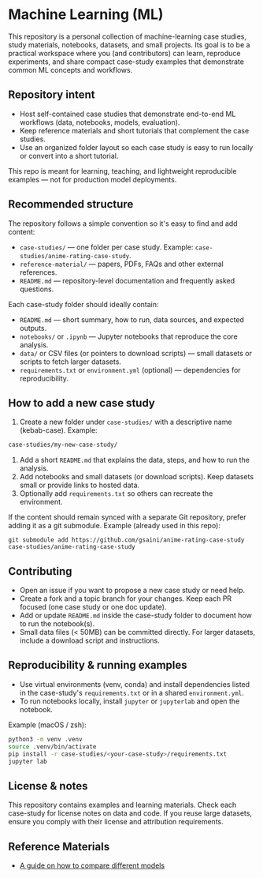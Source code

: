 # Machine Learning (ML)

This repository is a personal collection of machine-learning case studies, study materials, notebooks, datasets, and small projects. Its goal is to be a practical workspace where you (and contributors) can learn, reproduce experiments, and share compact case-study examples that demonstrate common ML concepts and workflows.

## Repository intent

- Host self-contained case studies that demonstrate end-to-end ML workflows (data, notebooks, models, evaluation).
- Keep reference materials and short tutorials that complement the case studies.
- Use an organized folder layout so each case study is easy to run locally or convert into a short tutorial.

This repo is meant for learning, teaching, and lightweight reproducible examples — not for production model deployments.

## Recommended structure

The repository follows a simple convention so it's easy to find and add content:

- `case-studies/` — one folder per case study. Example: `case-studies/anime-rating-case-study`.
- `reference-material/` — papers, PDFs, FAQs and other external references.
- `README.md` — repository-level documentation and frequently asked questions.

Each case-study folder should ideally contain:

- `README.md` — short summary, how to run, data sources, and expected outputs.
- `notebooks/` or `.ipynb` — Jupyter notebooks that reproduce the core analysis.
- `data/` or CSV files (or pointers to download scripts) — small datasets or scripts to fetch larger datasets.
- `requirements.txt` or `environment.yml` (optional) — dependencies for reproducibility.

## How to add a new case study

1. Create a new folder under `case-studies/` with a descriptive name (kebab-case). Example:

```bash
case-studies/my-new-case-study/
```

1. Add a short `README.md` that explains the data, steps, and how to run the analysis.
1. Add notebooks and small datasets (or download scripts). Keep datasets small or provide links to hosted data.
1. Optionally add `requirements.txt` so others can recreate the environment.

If the content should remain synced with a separate Git repository, prefer adding it as a git submodule. Example (already used in this repo):

```
git submodule add https://github.com/gsaini/anime-rating-case-study case-studies/anime-rating-case-study
```

## Contributing

- Open an issue if you want to propose a new case study or need help.
- Create a fork and a topic branch for your changes. Keep each PR focused (one case study or one doc update).
- Add or update `README.md` inside the case-study folder to document how to run the notebook(s).
- Small data files (< 50MB) can be committed directly. For larger datasets, include a download script and instructions.

## Reproducibility & running examples

- Use virtual environments (venv, conda) and install dependencies listed in the case-study's `requirements.txt` or in a shared `environment.yml`.
- To run notebooks locally, install `jupyter` or `jupyterlab` and open the notebook.

Example (macOS / zsh):

```bash
python3 -m venv .venv
source .venv/bin/activate
pip install -r case-studies/<your-case-study>/requirements.txt
jupyter lab
```

## License & notes

This repository contains examples and learning materials. Check each case-study for license notes on data and code. If you reuse large datasets, ensure you comply with their license and attribution requirements.

## Reference Materials

- [A guide on how to compare different models](https://people.duke.edu/~rnau/compare.htm)
